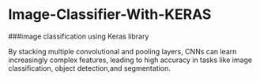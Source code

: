 # Image-Classifier-With-KERAS
###image classification using Keras library 


By stacking multiple convolutional and pooling layers, CNNs can learn increasingly complex features, leading to high accuracy in tasks like image classification, object detection,and segmentation.

